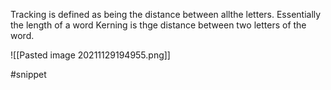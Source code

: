 Tracking is defined as being the distance between allthe letters. Essentially the length of a word
Kerning is thge distance between two letters of the word.

![[Pasted image 20211129194955.png]]

#snippet